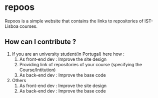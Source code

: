 # repoos

Repoos is a simple website that contains the links to repositories of IST-Lisboa courses.

## How can I contribute ?
1. If you are an university student(in Portugal) here how :
    1. As front-end dev : Improve the site design
    2. Providing link of repositories of your course (specifying the Course/Intitution)
    3. As back-end dev : Improve the base code
2. Others
    1. As front-end dev : Improve the site design
    2. As back-end dev : Improve the base code
